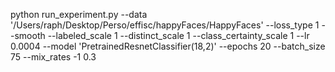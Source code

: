 python run_experiment.py --data '/Users/raph/Desktop/Perso/effisc/happyFaces/HappyFaces' --loss_type 1 --smooth --labeled_scale 1 --distinct_scale 1 --class_certainty_scale 1 --lr 0.0004 --model 'PretrainedResnetClassifier(18,2)' --epochs 20 --batch_size 75 --mix_rates -1 0.3

